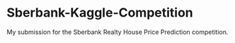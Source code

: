 # Sberbank-Kaggle-Competition
My submission for the Sberbank Realty House Price Prediction competition. 
